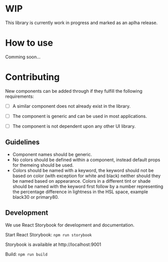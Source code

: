 # WIP

This library is currently work in progress and marked as an aplha release.


# How to use

Comming soon...


# Contributing

New components can be added through if they fulfill the following requirements:

- [ ] A similar component does not already exist in the library.
- [ ] The component is generic and can be used in most applications.
- [ ] The component is not dependent upon any other UI library.


## Guidelines

* Component names should be generic.
* No colors should be defined within a component, instead default props for themeing should be used.
* Colors should be named with a keyword, the keyword should not be based on color (with exception for white and black) neither should they be named based on appearance. Colors in a different tint or shade should be named with the keyword first follow by a number representing the percentage difference in lightness in the HSL space, example black30 or primary80.

## Development

We use React Storybook for development and documentation.

Start React Storybook: `npm run storybook`

Storybook is availaible at http://localhost:9001

Build: `npm run build`